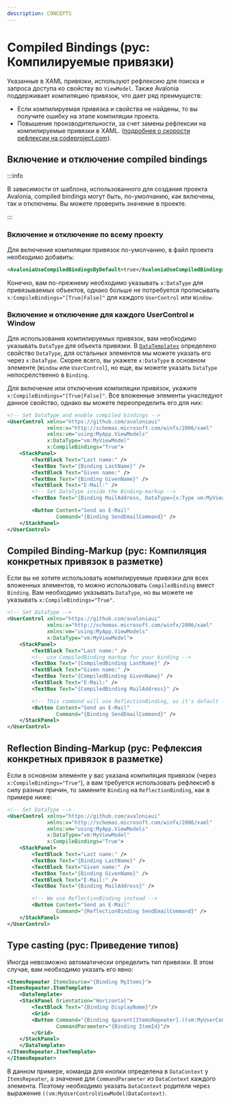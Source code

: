 ```yaml
---
description: CONCEPTS
---
```


# Compiled Bindings (рус: Компилируемые привязки)

Указанные в XAML привязки, используют рефлексию для поиска и запроса доступа ко свойству во `ViewModel`.
Также Avalonia поддерживает компиляцию привязок, что дает ряд преимуществ:

* Если компилируемая привязка и свойства не найдены, то вы получите ошибку на этапе компиляции проекта.
* Повышение производительности, за счет замены рефлексии на компилируемые привязки в XAML. ([подробнее о скорости рефлексии на codeproject.com](https://www.codeproject.com/Articles/1161127/Why-is-reflection-slow)).

## Включение и отключение compiled bindings

:::info

В зависимости от шаблона, использованного для создания проекта Avalonia, compiled bindings могут быть, по-умолчанию, как включены, так и отключены. 
Вы можете проверить значение в проекте.

::: 

### Включение и отключение по всему проекту

Для включение компиляции привязок по-умолчанию, в файл проекта необходимо добавить:

```xml
<AvaloniaUseCompiledBindingsByDefault>true</AvaloniaUseCompiledBindingsByDefault>
```

Конечно, вам по-прежнему необходимо указывать `x:DataType` для привязываемых объектов, однако больше не потребуется прописывать `x:CompileBindings="[True|False]"` для каждого `UserControl` или `Window`.

### Включение и отключение для каждого UserControl и Window

Для использования компилируемых привязок, вам необходимо указывать `DataType` для объекта привязки.
В [`DataTemplates`](../data-templates) определено свойство `DataType`, для остальных элементов мы можете указать его через `x:DataType`.
Скорее всего, вы укажете `x:DataType` в основном элементе (`Window` или `UserControl`), но еще, вы можете указать `DataType` непосрелственно в `Binding`.

Для включение или отключения компиляции привязок, укажите `x:CompileBindings="[True|False]"`. 
Все вложенные элементы унаследуют данное свойство, однако вы можете переопределить его для них:

```xml
<!-- Set DataType and enable compiled bindings -->
<UserControl xmlns="https://github.com/avaloniaui"
             xmlns:x="http://schemas.microsoft.com/winfx/2006/xaml"
             xmlns:vm="using:MyApp.ViewModels"
             x:DataType="vm:MyViewModel"
             x:CompileBindings="True">
    <StackPanel>
        <TextBlock Text="Last name:" />
        <TextBox Text="{Binding LastName}" />
        <TextBlock Text="Given name:" />
        <TextBox Text="{Binding GivenName}" />
        <TextBlock Text="E-Mail:" />
        <!-- Set DataType inside the Binding-markup -->
        <TextBox Text="{Binding MailAddress, DataType={x:Type vm:MyViewModel}}" />

        <Button Content="Send an E-Mail"
                Command="{Binding SendEmailCommand}" />
    </StackPanel>
</UserControl>
```

## Compiled Binding-Markup (рус: Компиляция конкретных привязок в разметке)

Если вы не хотите использовать компилируемые привязки для всех вложенных элементов, то можно использовать `CompiledBinding` вмест `Binding`.
Вам необходимо указывать `DataType`, но вы можете не указывать `x:CompileBindings="True"`.

```xml
<!-- Set DataType -->
<UserControl xmlns="https://github.com/avaloniaui"
             xmlns:x="http://schemas.microsoft.com/winfx/2006/xaml"
             xmlns:vm="using:MyApp.ViewModels"
             x:DataType="vm:MyViewModel">
    <StackPanel>
        <TextBlock Text="Last name:" />
        <!-- use CompiledBinding markup for your binding -->
        <TextBox Text="{CompiledBinding LastName}" />
        <TextBlock Text="Given name:" />
        <TextBox Text="{CompiledBinding GivenName}" />
        <TextBlock Text="E-Mail:" />
        <TextBox Text="{CompiledBinding MailAddress}" />

        <!-- This command will use ReflectionBinding, as it's default -->
        <Button Content="Send an E-Mail"
                Command="{Binding SendEmailCommand}" />
    </StackPanel>
</UserControl>
```

## Reflection Binding-Markup (рус: Рефлексия конкретных привязок в разметке)

Если в основном элементе у вас указана компиляция привязок (через `x:CompileBindings="True"`),
а вам требуется использовать рефлексиб в силу разных причин, то замените `Binding` на `ReflectionBinding`, как в примере ниже:

```xml
<!-- Set DataType -->
<UserControl xmlns="https://github.com/avaloniaui"
             xmlns:x="http://schemas.microsoft.com/winfx/2006/xaml"
             xmlns:vm="using:MyApp.ViewModels"
             x:DataType="vm:MyViewModel"
             x:CompileBindings="True">
    <StackPanel>
        <TextBlock Text="Last name:" />
        <TextBox Text="{Binding LastName}" />
        <TextBlock Text="Given name:" />
        <TextBox Text="{Binding GivenName}" />
        <TextBlock Text="E-Mail:" />
        <TextBox Text="{Binding MailAddress}" />

        <!-- We use ReflectionBinding instead -->
        <Button Content="Send an E-Mail"
                Command="{ReflectionBinding SendEmailCommand}" />
    </StackPanel>
</UserControl>
```

## Type casting (рус: Приведение типов)

Иногда невозможно автоматически определить тип привязки. В этом случае, вам необходимо указать его явно:

```xml
<ItemsRepeater ItemsSource="{Binding MyItems}">
<ItemsRepeater.ItemTemplate>
    <DataTemplate>
    <StackPanel Orientation="Horizontal">
        <TextBlock Text="{Binding DisplayName}"/>
        <Grid>
        <Button Command="{Binding $parent[ItemsRepeater].((vm:MyUserControlViewModel)DataContext).DoItCommand}"
                CommandParameter="{Binding ItemId}"/>
        </Grid>
    </StackPanel>
    </DataTemplate>
</ItemsRepeater.ItemTemplate>
</ItemsRepeater>
```

В данном примере, команда для кнопки определена в `DataContext` у `ItemsRepeater`, а значение для `CommandParameter` из `DataContext` каждого элемента.
Поэтому необходимо указать `DataContext` родителя через выражение `((vm:MyUserControlViewModel)DataContext)`.